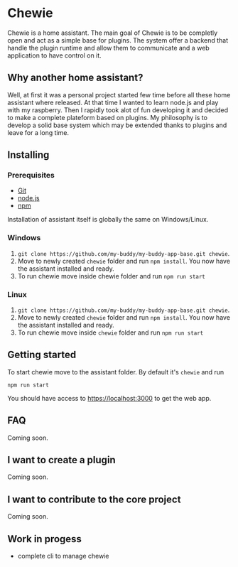 # Chewie

Chewie is a home assistant.
The main goal of Chewie is to be completly open and act as a simple base for plugins. The system offer a backend that handle the plugin runtime and allow them to communicate and a web application to have control on it.

## Why another home assistant?

Well, at first it was a personal project started few time before all these home assistant where released. At that time I wanted to learn node.js and play with my raspberry. Then I rapidly took alot of fun developing it and decided to make a complete plateform based on plugins. My philosophy is to develop a solid base system which may be extended thanks to plugins and leave for a long time.

## Installing

### Prerequisites
- [Git](https://git-scm.com)
- [node.js](https://nodejs.org)
- [npm](https://www.npmjs.com)

Installation of assistant itself is globally the same on Windows/Linux.

### Windows

1. `git clone https://github.com/my-buddy/my-buddy-app-base.git chewie`.
2. Move to newly created `chewie` folder and run `npm install`. You now have the assistant installed and ready.
3. To run chewie move inside chewie folder and run `npm run start`

### Linux

1. `git clone https://github.com/my-buddy/my-buddy-app-base.git chewie`.
2. Move to newly created `chewie` folder and run `npm install`. You now have the assistant installed and ready.
3. To run chewie move inside `chewie` folder and run `npm run start`

## Getting started

To start chewie move to the assistant folder. By default it's `chewie` and run
```
npm run start
```
You should have access to [https://localhost:3000](https://localhost:3000) to get the web app.

## FAQ

Coming soon.

## I want to create a plugin

Coming soon.

## I want to contribute to the core project

Coming soon.

## Work in progess

- complete cli to manage chewie
